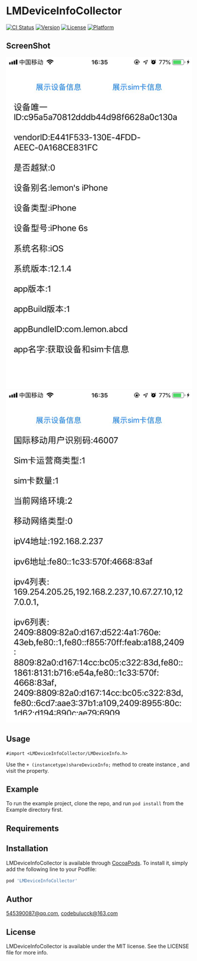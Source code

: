 # LMDeviceInfoCollector

[![CI Status](https://img.shields.io/travis/545390087@qq.com/LMDeviceInfoCollector.svg?style=flat)](https://travis-ci.org/545390087@qq.com/LMDeviceInfoCollector)
[![Version](https://img.shields.io/cocoapods/v/LMDeviceInfoCollector.svg?style=flat)](https://cocoapods.org/pods/LMDeviceInfoCollector)
[![License](https://img.shields.io/cocoapods/l/LMDeviceInfoCollector.svg?style=flat)](https://cocoapods.org/pods/LMDeviceInfoCollector)
[![Platform](https://img.shields.io/cocoapods/p/LMDeviceInfoCollector.svg?style=flat)](https://cocoapods.org/pods/LMDeviceInfoCollector)

## ScreenShot 

![](screenshot1.png)
![](screenshot2.png)

## Usage

```
#import <LMDeviceInfoCollector/LMDeviceInfo.h>
```

Use the `+ (instancetype)shareDeviceInfo;` method to create  instance , and visit the property.


## Example

To run the example project, clone the repo, and run `pod install` from the Example directory first.

## Requirements

## Installation

LMDeviceInfoCollector is available through [CocoaPods](https://cocoapods.org). To install
it, simply add the following line to your Podfile:

```ruby
pod 'LMDeviceInfoCollector'
```

## Author

545390087@qq.com, codebulucck@163.com

## License

LMDeviceInfoCollector is available under the MIT license. See the LICENSE file for more info.
